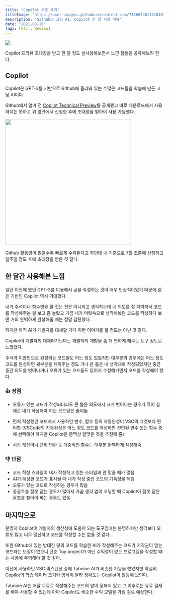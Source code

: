 ```yaml
---
title: "Copilot 사용 후기"
titleImage: "https://user-images.githubusercontent.com/71566740/131648745-0ab54f7e-d004-434e-89d8-d401b8719f51.png"
description: "Github의 코딩 AI, Copilot 한 달 사용 리뷰"
date: "2021-08-26"
tags: [etc., Review]
---
```


<img src="https://user-images.githubusercontent.com/71566740/131648745-0ab54f7e-d004-434e-89d8-d401b8719f51.png" class="img large"/>

Copilot 프리뷰 초대장을 받고 한 달 정도 실사용해보면서 느낀 점들을 공유해보려 한다.

## Copilot

Copilot은 GPT-3를 기반으로 Github에 올라와 있는 수많은 코드들을 학습해 만든 코딩 AI이다.

Github에서 얼마 전 [Copilot Technical Preview](https://copilot.github.com/)를 공개했고 바로 다운로드해서 사용하지는 못하고 위 링크에서 신청한 후에 초대장을 받아야 사용 가능했다.

<div class="img-txt-wrap">
  <div class="img-wrap">
    <img width="400" src="https://user-images.githubusercontent.com/71566740/130893661-970498c3-c250-4d03-9096-f443737461d3.png"/>
  </div>
</div>

Github 활동량이 많을수록 빠르게 수락된다고 하던데 내 기준으로 7월 초쯤에 신청하고 일주일 정도 후에 초대장을 받은 것 같다.

## 한 달간 사용해본 느낌

일단 이전에 봤던 GPT-3를 이용해서 글을 작성하는 것이 매우 인상적이었기 때문에 같은 기반인 Copilot 역시 기대했다.

내가 주석이나 함수명을 잘 짓는 편은 아니라고 생각하는데 내 의도를 잘 파악해서 코드를 작성해주는 걸 보고 좀 놀랐고 가끔 내가 머릿속으로 생각해놨던 코드를 작성하다 보면 거의 완벽하게 완성해줄 때는 정말 감탄했다.

하지만 아직 AI가 개발자를 대체할 거다 이런 이야기를 할 정도는 아닌 것 같다.

Copilot이 개발자의 대체라기보다는 개발자의 개발을 좀 더 편하게 해주는 도구 정도로 느꼈졌다.

주석과 이름만으로 완성되는 코드들도 어느 정도 있었지만 대부분의 경우에는 어느 정도 코드를 완성하면 뒷부분을 채워주는 정도 거나 큰 틀은 내 생각대로 작성되었지만 중간중간 의도를 벗어나거나 오류가 있는 코드들도 있어서 수정해가면서 코드를 작성해야 했다.

### 👍 장점

- 오류가 있는 코드가 작성되더라도 큰 틀은 의도에서 크게 벗어나는 경우가 적어 실제로 내가 작성해야 하는 코드량은 줄어듦
- 먼저 작성했던 코드에서 사용하던 변수, 함수 등의 자동완성이 VSC의 그것보다 편리함
  (VSCode의 자동완성은 어느 정도 코드를 작성하면 선언된 변수 또는 함수 중에 선택해야 하지만 Copilot은 문맥상 알맞은 것을 추천해 줌)

- 시간 계산이나 단위 변환 등 대중적인 함수는 대부분 완벽하게 작성해줌

### 👎 단점

- 코드 작성 스타일이 내가 작성하고 있는 스타일과 안 맞을 때가 많음
- AI가 예상한 코드가 표시될 때 내가 작성 중인 코드의 가독성을 해침
- 오류가 있는 코드로 작성하는 경우가 많음
- 중괄호를 잘못 닫는 경우가 많아서 가끔 생각 없이 코딩할 때 Copilot이 잘못 닫은 괄호를 찾아야 하는 경우도 있음

## 마지막으로

분명히 Copilot이 개발자의 생산성에 도움이 되는 도구임에는 분명하지만 생각보다 오류도 많고 너무 맹신하고 코드를 작성할 수는 없을 것 같다.

또한 Github에 있는 방대한 량의 코드를 학습한 AI가 작성해주는 코드가 저작권이 없는 코드라는 보장이 없으니 단순 Toy project가 아닌 수익성이 있는 프로그램을 작성할 때는 사용에 주의해야 할 것 같다.

이전에 사용하던 VSC 익스텐션 중에 Tabnine AI가 비슷한 기능을 했었지만 확실히 Copilot의 학습 데이터 크기와 방식이 달라 정확도는 Copilot이 월등해 보인다.

Tabnine AI는 매달 무료로 작성해주는 코드의 양이 정해저 있고 그 이후로는 유료 결제를 해야 사용할 수 있는데 아마 Copilot도 비슷한 수익 모델을 가질 걸로 예상한다.
